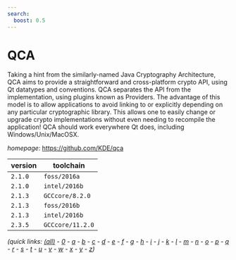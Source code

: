 ```yaml
---
search:
  boost: 0.5
---
```

# QCA

Taking a hint from the similarly-named Java Cryptography Architecture,   QCA aims to provide a straightforward and cross-platform crypto API, using Qt datatypes   and conventions. QCA separates the API from the implementation, using plugins known as   Providers. The advantage of this model is to allow applications to avoid linking to or   explicitly depending on any particular cryptographic library. This allows one to easily   change or upgrade crypto implementations without even needing to recompile the   application! QCA should work everywhere Qt does, including Windows/Unix/MacOSX.

*homepage*: <https://github.com/KDE/qca>

version | toolchain
--------|----------
``2.1.0`` | ``foss/2016a``
``2.1.0`` | ``intel/2016b``
``2.1.3`` | ``GCCcore/8.2.0``
``2.1.3`` | ``foss/2016b``
``2.1.3`` | ``intel/2016b``
``2.3.5`` | ``GCCcore/11.2.0``


*(quick links: [(all)](../index.md) - [0](../0/index.md) - [a](../a/index.md) - [b](../b/index.md) - [c](../c/index.md) - [d](../d/index.md) - [e](../e/index.md) - [f](../f/index.md) - [g](../g/index.md) - [h](../h/index.md) - [i](../i/index.md) - [j](../j/index.md) - [k](../k/index.md) - [l](../l/index.md) - [m](../m/index.md) - [n](../n/index.md) - [o](../o/index.md) - [p](../p/index.md) - [q](../q/index.md) - [r](../r/index.md) - [s](../s/index.md) - [t](../t/index.md) - [u](../u/index.md) - [v](../v/index.md) - [w](../w/index.md) - [x](../x/index.md) - [y](../y/index.md) - [z](../z/index.md))*

